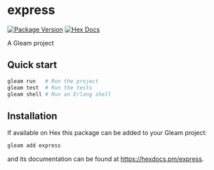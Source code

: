 # express

[![Package Version](https://img.shields.io/hexpm/v/express)](https://hex.pm/packages/express)
[![Hex Docs](https://img.shields.io/badge/hex-docs-ffaff3)](https://hexdocs.pm/express/)

A Gleam project

## Quick start

```sh
gleam run   # Run the project
gleam test  # Run the tests
gleam shell # Run an Erlang shell
```

## Installation

If available on Hex this package can be added to your Gleam project:

```sh
gleam add express
```

and its documentation can be found at <https://hexdocs.pm/express>.

